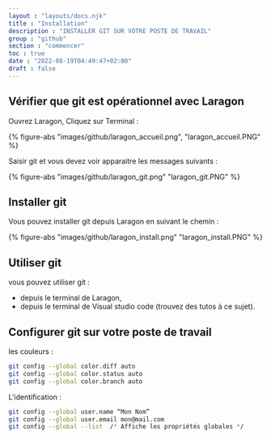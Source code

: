 ```yaml
---
layout : "layouts/docs.njk"
title : "Installation"
description : "INSTALLER GIT SUR VOTRE POSTE DE TRAVAIL"
group : "github"
section : "commencer"
toc : true
date : "2022-08-19T04:49:47+02:00"
draft : false
---
```

## Vérifier que git est opérationnel avec Laragon
Ouvrez Laragon, Cliquez sur Terminal :

{% figure-abs "images/github/laragon_accueil.png", "laragon_accueil.PNG" %}

Saisir git et vous devez voir apparaitre les messages suivants :

{% figure-abs "images/github/laragon_git.png" "laragon_git.PNG"  %}

## Installer git
Vous pouvez installer git depuis Laragon en suivant le chemin :

{% figure-abs "images/github/laragon_install.png" "laragon_install.PNG"  %}

## Utiliser git
vous pouvez utiliser git :

- depuis le terminal de Laragon,
- depuis le terminal de Visual studio code (trouvez des tutos à ce sujet).
## Configurer git sur votre poste de travail
les couleurs :
```bash
git config --global color.diff auto
git config --global color.status auto
git config --global color.branch auto
```
L’identification :
```bash
git config --global user.name “Mon Nom”
git config --global user.email mon@mail.com
git config --global --list  /* Affiche les propriétés globales */
```
